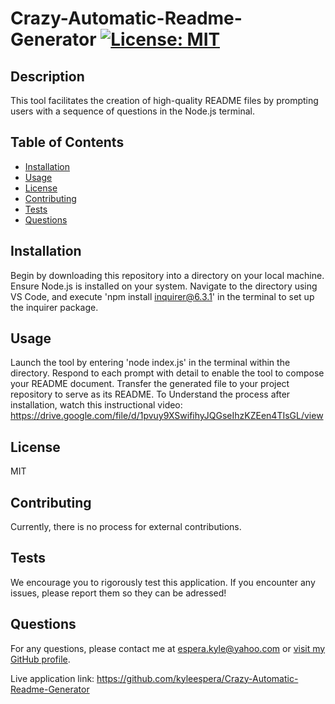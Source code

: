 
# Crazy-Automatic-Readme-Generator [![License: MIT](https://img.shields.io/badge/License-MIT-yellow.svg)](https://opensource.org/licenses/MIT)

## Description
This tool facilitates the creation of high-quality README files by prompting users with a sequence of questions in the Node.js terminal.

## Table of Contents
- [Installation](#installation)
- [Usage](#usage)
- [License](#license)
- [Contributing](#contributing)
- [Tests](#tests)
- [Questions](#questions)

## Installation
Begin by downloading this repository into a directory on your local machine. Ensure Node.js is installed on your system. Navigate to the  directory using VS Code, and execute 'npm install inquirer@6.3.1' in the terminal to set up the inquirer package.

## Usage
Launch the tool by entering 'node index.js' in the terminal within the directory. Respond to each prompt with detail to enable the tool to compose your README document. Transfer the generated file to your project repository to serve as its README. To Understand the process after installation, watch this instructional video: https://drive.google.com/file/d/1pvuy9XSwifihyJQGseIhzKZEen4TIsGL/view

## License
MIT

## Contributing
Currently, there is no process for external contributions.

## Tests
We encourage you to rigorously test this application. If you encounter any issues, please report them so they can be adressed!

## Questions
For any questions, please contact me at [espera.kyle@yahoo.com](mailto:espera.kyle@yahoo.com) or [visit my GitHub profile](https://github.com/https://github.com/kyleespera).

Live application link: https://github.com/kyleespera/Crazy-Automatic-Readme-Generator
